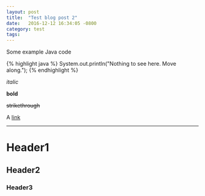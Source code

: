 ```yaml
---
layout: post
title:  "Test blog post 2"
date:   2016-12-12 16:34:05 -0800
category: test
tags:
---
```

Some example Java code

{% highlight java %}
System.out.println("Nothing to see here. Move along.");
{% endhighlight %}

*italic*

**bold**

~~strikethrough~~

A [link][google]

******

# Header1

## Header2

### Header3

[google]: http://google.com
